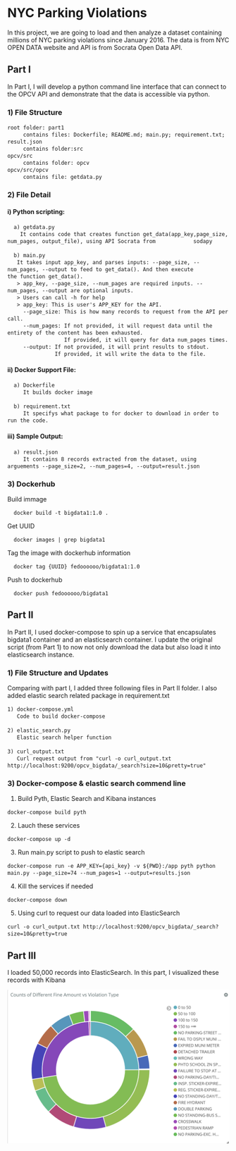 # NYC Parking Violations

In this project, we are going to load and then analyze a dataset containing millions of NYC parking violations since January 2016. The data is from NYC OPEN DATA website and API is from Socrata Open Data API. 

## Part I 
In Part I, I will develop a python command line interface that can connect to the OPCV API and demonstrate that the data is accessible via python.

### 1) File Structure
```
root folder: part1 
     contains files: Dockerfile; README.md; main.py; requirement.txt; result.json
     contains folder:src
opcv/src
     contains folder: opcv
opcv/src/opcv 
     contains file: getdata.py
```

### 2) File Detail
#### i) Python scripting:
```
  a) getdata.py
    It contains code that creates function get_data(app_key,page_size, num_pages, output_file), using API Socrata from            sodapy 

  b) main.py
   It takes input app_key, and parses inputs: --page_size, --num_pages, --output to feed to get_data(). And then execute         the function get_data().
   > app_key, --page_size, --num_pages are required inputs. --num_pages, --output are optional inputs.
   > Users can call -h for help
   > app_key: This is user's APP_KEY for the API.
     --page_size: This is how many records to request from the API per call.
     --num_pages: If not provided, it will request data until the entirety of the content has been exhausted. 
                  If provided, it will query for data num_pages times.
     --output: If not provided, it will print results to stdout. 
               If provided, it will write the data to the file.
```                 
#### ii) Docker Support File:
```
  a) Dockerfile
     It builds docker image

  b) requirement.txt
     It specifys what package to for docker to download in order to run the code.
```      
#### iii) Sample Output:
```
  a) result.json
     It contains 8 records extracted from the dataset, using arguements --page_size=2, --num_pages=4, --output=result.json
``` 

### 3) Dockerhub 
Build immage
```
  docker build -t bigdata1:1.0 .
```
Get UUID
```
  docker images | grep bigdata1
```
Tag the image with dockerhub information
```
  docker tag {UUID} fedoooooo/bigdata1:1.0 
```
Push to dockerhub
```
  docker push fedoooooo/bigdata1
```
## Part II
In Part II, I used docker-compose to spin up a service that encapsulates bigdata1 container and an elasticsearch container.
I update the original script (from Part 1) to now not only download the data but also load it into elasticsearch instance.

### 1) File Structure and Updates
Comparing with part I, I added three following files in Part II folder. I also added elastic search related package in requirement.txt

```
1) docker-compose.yml
   Code to build docker-compose

2) elastic_search.py
   Elastic search helper function

3) curl_output.txt
   Curl request output from "curl -o curl_output.txt http://localhost:9200/opcv_bigdata/_search?size=10&pretty=true"
```
### 3) Docker-compose & elastic search commend line

1) Build Pyth, Elastic Search and Kibana instances
```
docker-compose build pyth
```
2) Lauch these services
```
docker-compose up -d
```
3) Run main.py script to push to elastic search 
```
docker-compose run -e APP_KEY={api_key} -v ${PWD}:/app pyth python main.py --page_size=74 --num_pages=1 --output=results.json
```
4) Kill the services if needed
```
docker-compose down
```
5) Using curl to request our data loaded into ElasticSearch  
```
curl -o curl_output.txt http://localhost:9200/opcv_bigdata/_search?size=10&pretty=true
```

## Part III
I loaded 50,000 records into ElasticSearch. In this part, I visualized these records with Kibana

![Counts of different fine amount vs Violation Type](https://github.com/Youran-Zhu/9760Big_Data_P1/blob/master/part3/count_fineAmount_violationType.png)

